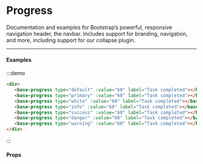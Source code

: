 # Progress

Documentation and examples for Bootstrap’s powerful, responsive navigation header, the navbar. Includes support for branding, navigation, and more, including support for our collapse plugin.

<hr>

#### Examples

:::demo
```html
<div>
   <base-progress type="default" :value="60" label="Task completed"></base-progress>
   <base-progress type="primary" :value="60" label="Task completed"></base-progress>
   <base-progress type="white" :value="60" label="Task completed"></base-progress>
   <base-progress type="info" :value="60" label="Task completed"></base-progress>
   <base-progress type="success" :value="60" label="Task completed"></base-progress>
   <base-progress type="danger" :value="60" label="Task completed"></base-progress>
   <base-progress type="warning" :value="60" label="Task completed"></base-progress>
</div>
```
:::


#### Props

<props-table component-name="base-progress"></props-table>
